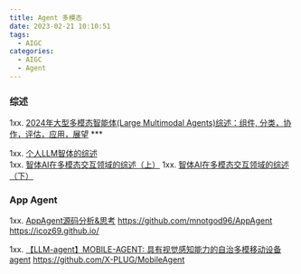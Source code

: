 ```yaml
---
title: Agent 多模态
date: 2023-02-21 10:10:51
tags:
  - AIGC
categories: 
  - AIGC
  - Agent  
---
```


<p></p>
<!-- more -->


### 综述
1xx. [2024年大型多模态智能体(Large Multimodal Agents)综述：组件, 分类，协作，评估，应用，展望](https://mp.weixin.qq.com/s?__biz=Mzg5NTc2OTcyOQ==&mid=2247488499&idx=1&sn=ac8c5092ddc8fd724965d12aff3f9392) ***

1xx. [个人LLM智体的综述](https://zhuanlan.zhihu.com/p/678238642)  
1xx. [智体AI在多模态交互领域的综述（上）](https://zhuanlan.zhihu.com/p/678203245)
1xx. [智体AI在多模态交互领域的综述（下）](https://zhuanlan.zhihu.com/p/678222381)

### App Agent 
1xx. [AppAgent源码分析&思考](https://zhuanlan.zhihu.com/p/677071947)
https://github.com/mnotgod96/AppAgent
https://icoz69.github.io/

1xx. [【LLM-agent】MOBILE-AGENT: 具有视觉感知能力的自治多模移动设备agent](https://zhuanlan.zhihu.com/p/681424409)
   https://github.com/X-PLUG/MobileAgent




